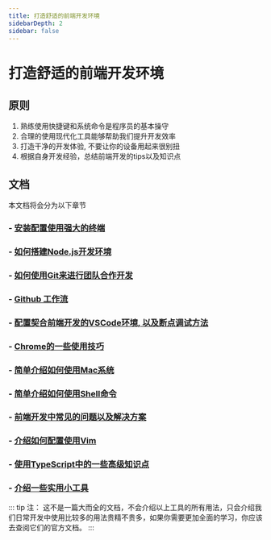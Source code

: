 ```yaml
---
title: 打造舒适的前端开发环境
sidebarDepth: 2
sidebar: false
---
```


# 打造舒适的前端开发环境

## 原则


1. 熟练使用快捷键和系统命令是程序员的基本操守
2. 合理的使用现代化工具能够帮助我们提升开发效率
3. 打造干净的开发体验, 不要让你的设备用起来很别扭
4. 根据自身开发经验，总结前端开发的tips以及知识点


## 文档

本文档将会分为以下章节

### - [安装配置使用强大的终端](/wt-docs/front-end/command.md)
### - [如何搭建Node.js开发环境](/wt-docs/front-end/node.md)
### - [如何使用Git来进行团队合作开发](/wt-docs/front-end/git.md)
### - [Github 工作流](/wt-docs/front-end/github.md)
### - [配置契合前端开发的VSCode环境, 以及断点调试方法](/wt-docs/front-end/vscode.md)
### - [Chrome的一些使用技巧](/wt-docs/front-end/chrome.md)
### - [简单介绍如何使用Mac系统](/wt-docs/front-end/mac.md)
### - [简单介绍如何使用Shell命令](/wt-docs/front-end/shell.md)
### - [前端开发中常见的问题以及解决方案](/wt-docs/front-end/fe.md)
### - [介绍如何配置使用Vim](/wt-docs/front-end/vim.md)
### - [使用TypeScript中的一些高级知识点](/wt-docs/front-end/ts.md)
### - [介绍一些实用小工具](/wt-docs/front-end/utils.md)


::: tip 注：
这不是一篇大而全的文档，不会介绍以上工具的所有用法，只会介绍我们日常开发中使用比较多的用法贵精不贵多，如果你需要更加全面的学习，你应该去查阅它们的官方文档。
:::